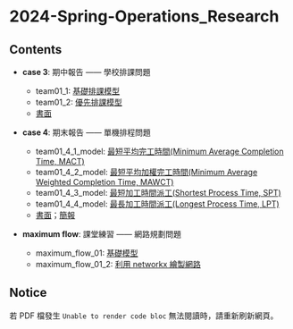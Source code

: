 # 2024-Spring-Operations_Research

## Contents
* **case 3**: 期中報告 —— 學校排課問題
  * team01_1: [基礎排課模型](https://github.com/pcchiu03/24Spring-Operations_Research/blob/main/case%203/team01_1.py)
  * team01_2: [優先排課模型](https://github.com/pcchiu03/24Spring-Operations_Research/blob/main/case%203/team01_2.py)
  * [書面](https://github.com/pcchiu03/24Spring-Operations_Research/blob/main/case%203/team01_書面.pdf)
  
* **case 4**: 期末報告 —— 單機排程問題
  * team01_4_1_model: [最短平均完工時間(Minimum Average Completion Time, MACT)](https://github.com/pcchiu03/24Spring-Operations_Research/blob/main/case%204/team01_4_1_model.py)
  * team01_4_2_model: [最短平均加權完工時間(Minimum Average Weighted Completion Time, MAWCT)](https://github.com/pcchiu03/24Spring-Operations_Research/blob/main/case%204/team01_4_2_model.py)
  * team01_4_3_model: [最短加工時間派工(Shortest Process Time, SPT)](https://github.com/pcchiu03/24Spring-Operations_Research/blob/main/case%204/team01_4_3_model.py)
  * team01_4_4_model: [最長加工時間派工(Longest Process Time, LPT)](https://github.com/pcchiu03/24Spring-Operations_Research/blob/main/case%204/team01_4_4_model.py)
  * [書面](https://github.com/pcchiu03/24Spring-Operations_Research/blob/main/case%204/team01_期末書面.pdf)；[簡報](https://github.com/pcchiu03/24Spring-Operations_Research/blob/main/case%204/team01_期末簡報.pdf)

* **maximum flow**: 課堂練習 —— 網路規劃問題
  * maximum_flow_01: [基礎模型](https://github.com/pcchiu03/24Spring-Operations_Research/blob/main/maximum_flow/maximum_flow_01.ipynb)
  * maximum_flow_01_2: [利用 networkx 繪製網路](https://github.com/pcchiu03/24Spring-Operations_Research/blob/main/maximum_flow/maximum_flow_01_2.ipynb)


## Notice
若 PDF 檔發生 `Unable to render code bloc` 無法閱讀時，請重新刷新網頁。
